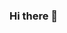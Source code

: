 ### Hi there 👋

<!--
**Xiaoyu-Lu/Xiaoyu-Lu** is a ✨ _special_ ✨ repository because its `README.md` (this file) appears on your GitHub profile.

Here are some ideas to get you started:

- 🔭 I’m currently studying at Brandeis Univertiy.
- 🌱 I’m currently learning Information Extraction, Informationn Retrieval, etc.
- 👯 I’m looking to collaborate on making a Game.
- 🤔 I’m looking for help with 3D animation (It is fun!)
- 💬 Ask me about Machine Learning/Deep Learning/Natural Language Processing
- 📫 How to reach me: loewilu@gmail.com
- 😄 Pronouns: She/Her/Hers
- ⚡ Fun fact: I like rock climbing but now I am stucked at home.
-->
